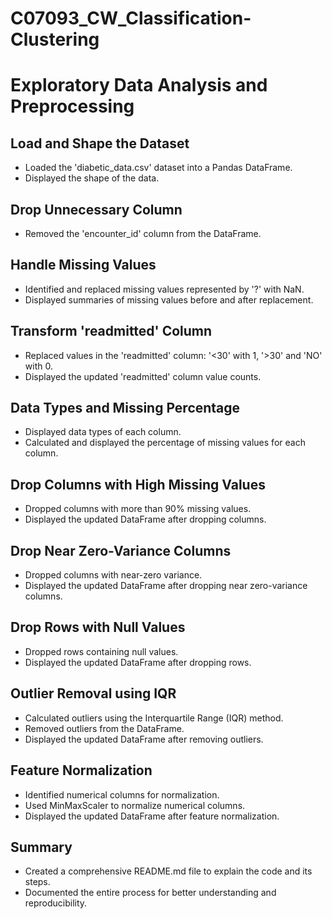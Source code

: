 # C07093_CW_Classification-Clustering

# Exploratory Data Analysis and Preprocessing

## Load and Shape the Dataset
- Loaded the 'diabetic_data.csv' dataset into a Pandas DataFrame.
- Displayed the shape of the data.

## Drop Unnecessary Column
- Removed the 'encounter_id' column from the DataFrame.

## Handle Missing Values
- Identified and replaced missing values represented by '?' with NaN.
- Displayed summaries of missing values before and after replacement.

## Transform 'readmitted' Column
- Replaced values in the 'readmitted' column: '<30' with 1, '>30' and 'NO' with 0.
- Displayed the updated 'readmitted' column value counts.

## Data Types and Missing Percentage
- Displayed data types of each column.
- Calculated and displayed the percentage of missing values for each column.

## Drop Columns with High Missing Values
- Dropped columns with more than 90% missing values.
- Displayed the updated DataFrame after dropping columns.

## Drop Near Zero-Variance Columns
- Dropped columns with near-zero variance.
- Displayed the updated DataFrame after dropping near zero-variance columns.

## Drop Rows with Null Values
- Dropped rows containing null values.
- Displayed the updated DataFrame after dropping rows.

## Outlier Removal using IQR
- Calculated outliers using the Interquartile Range (IQR) method.
- Removed outliers from the DataFrame.
- Displayed the updated DataFrame after removing outliers.

## Feature Normalization
- Identified numerical columns for normalization.
- Used MinMaxScaler to normalize numerical columns.
- Displayed the updated DataFrame after feature normalization.

## Summary
- Created a comprehensive README.md file to explain the code and its steps.
- Documented the entire process for better understanding and reproducibility.

